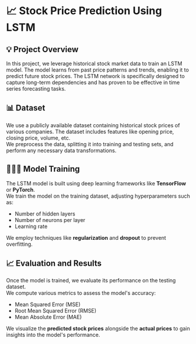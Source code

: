 # 📈 Stock Price Prediction Using LSTM

## 💡 Project Overview
In this project, we leverage historical stock market data to train an LSTM model. The model learns from past price patterns and trends, enabling it to predict future stock prices. The LSTM network is specifically designed to capture long-term dependencies and has proven to be effective in time series forecasting tasks.

## 📊 Dataset
We use a publicly available dataset containing historical stock prices of various companies. The dataset includes features like opening price, closing price, volume, etc.  
We preprocess the data, splitting it into training and testing sets, and perform any necessary data transformations.

## 🧑🏻‍💻 Model Training
The LSTM model is built using deep learning frameworks like **TensorFlow** or **PyTorch**.  
We train the model on the training dataset, adjusting hyperparameters such as:
- Number of hidden layers
- Number of neurons per layer
- Learning rate

We employ techniques like **regularization** and **dropout** to prevent overfitting.

## 📈 Evaluation and Results
Once the model is trained, we evaluate its performance on the testing dataset.  
We compute various metrics to assess the model's accuracy:
- Mean Squared Error (MSE)
- Root Mean Squared Error (RMSE)
- Mean Absolute Error (MAE)

We visualize the **predicted stock prices** alongside the **actual prices** to gain insights into the model's performance.


